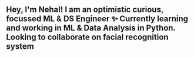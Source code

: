 Hey, I'm Nehal!
 I am an optimistic curious, focussed ML & DS Engineer ✨
 Currently learning and working in ML & Data Analysis in Python.
 Looking to collaborate on facial recognition system
- 

<!---
Nehal065/Nehal065 is a ✨ special ✨ repository because its `README.md` (this file) appears on your GitHub profile.
You can click the Preview link to take a look at your changes.
--->
